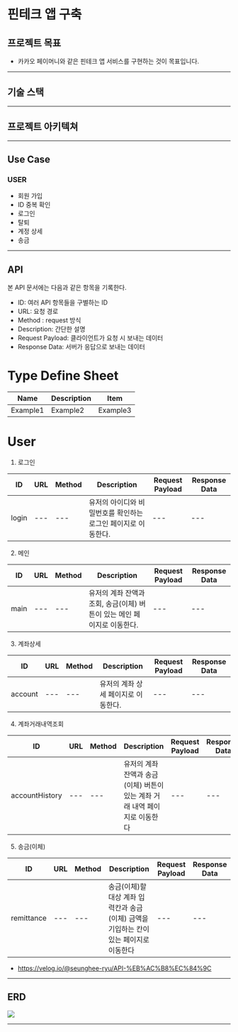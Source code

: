 # 핀테크 앱 구축

## 프로젝트 목표
- 카카오 페이머니와 같은 핀테크 앱 서비스를 구현하는 것이 목표입니다.

---
## 기술 스택

---
## 프로젝트 아키텍쳐

---
## Use Case

### USER
- 회원 가입
- ID 중복 확인
- 로그인
- 탈퇴
- 계정 상세
- 송금

---
## API

본 API 문서에는 다음과 같은 항목을 기록한다.

- ID: 여러 API 항목들을 구별하는 ID
- URL: 요청 경로 
- Method : request 방식
- Description: 간단한 설명
- Request Payload: 클라이언트가 요청 시 보내는 데이터
- Response Data: 서버가 응답으로 보내는 데이터


# Type Define Sheet
|Name|Description|Item|
|----|-----------|----|
|Example1|Example2|Example3|


# User

1. 로그인 

|ID|URL|Method|Description|Request Payload|Response Data|
|----|-----------|----|---|---|---|
|login|---|---|유저의 아이디와 비밀번호를 확인하는 로그인 페이지로 이동한다.|---|---|

2. 메인

|ID|URL|Method|Description|Request Payload|Response Data|
|----|-----------|----|---|---|---|
|main|---|---|유저의 계좌 잔액과 조회, 송금(이체) 버튼이 있는 메인 페이지로 이동한다.|---|---|

3. 계좌상세

|ID|URL|Method|Description|Request Payload|Response Data|
|----|-----------|----|---|---|---|
|account|---|---|유저의 계좌 상세 페이지로 이동한다.|---|---|

4. 계좌거래내역조회

|ID|URL|Method|Description|Request Payload|Response Data|
|----|-----------|----|---|---|---|
|accountHistory|---|---|유저의 계좌 잔액과 송금(이체) 버튼이 있는 계좌 거래 내역 페이지로 이동한다|---|---|

5. 송금(이체)

|ID|URL|Method|Description|Request Payload|Response Data|
|----|-----------|----|---|---|---|
|remittance|---|---|송금(이체)할 대상 계좌 입력칸과 송금(이체) 금액을 기입하는 칸이 있는 페이지로 이동한다|---|---|

- https://velog.io/@seunghee-ryu/API-%EB%AC%B8%EC%84%9C

---
## ERD
![](https://velog.velcdn.com/images/seunghee-ryu/post/7a665046-b0ae-4798-850f-ae1c0063a82f/image.jpg)


---
